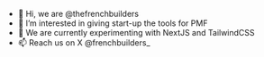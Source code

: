 - 👋 Hi, we are @thefrenchbuilders
- 👀 I’m interested in giving start-up the tools for PMF
- 🌱 We are currently experimenting with NextJS and TailwindCSS
- 📫 Reach us on X @frenchbuilders_
